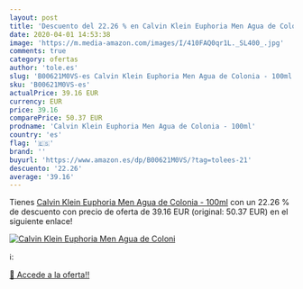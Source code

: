 ```yaml
---
layout: post
title: 'Descuento del 22.26 % en Calvin Klein Euphoria Men Agua de Coloni'
date: 2020-04-01 14:53:38
image: 'https://m.media-amazon.com/images/I/410FAQ0qr1L._SL400_.jpg'
comments: true
category: ofertas
author: 'tole.es'
slug: 'B00621M0VS-es Calvin Klein Euphoria Men Agua de Colonia - 100ml'
sku: 'B00621M0VS-es'
actualPrice: 39.16 EUR
currency: EUR
price: 39.16
comparePrice: 50.37 EUR
prodname: 'Calvin Klein Euphoria Men Agua de Colonia - 100ml'
country: 'es'
flag: '🇪🇸'
brand: ''
buyurl: 'https://www.amazon.es/dp/B00621M0VS/?tag=tolees-21'
descuento: '22.26'
average: '39.16'
---
```


Tienes [Calvin Klein Euphoria Men Agua de Colonia - 100ml](https://www.amazon.es/dp/B00621M0VS/?tag=tolees-21) con un 22.26 % de descuento con precio de oferta de 39.16 EUR (original: 50.37 EUR) en el siguiente enlace!

[![Calvin Klein Euphoria Men Agua de Coloni](https://m.media-amazon.com/images/I/410FAQ0qr1L._SL400_.jpg)](https://www.amazon.es/dp/B00621M0VS/?tag=tolees-21)

ℹ️:


[🛒 Accede a la oferta!!](https://www.amazon.es/dp/B00621M0VS/?tag=tolees-21)
